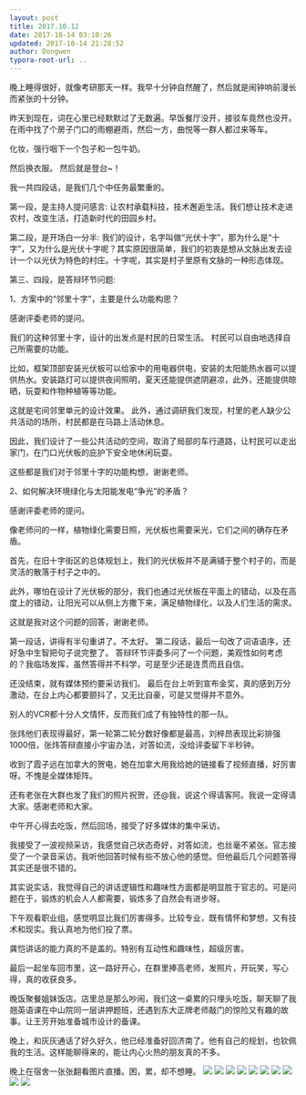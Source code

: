 ```yaml
---
layout: post
title: 2017.10.12
date: 2017-10-14 03:10:26
updated: 2017-10-14 21:28:52
author: Dongwen
typora-root-url: ..
---
```




晚上睡得很好，就像考研那天一样。我早十分钟自然醒了，然后就是闹钟响前漫长而紧张的十分钟。

昨天到现在，词在心里已经默默过了无数遍。早饭餐厅没开，接驳车竟然也没开。在雨中找了个房子门口的雨棚避雨，然后一方，曲悦等一群人都过来等车。

化妆，强行咽下一个包子和一包牛奶。

然后换衣服。
然后就是登台~！

我一共四段话，是我们几个中任务最繁重的。

第一段，是主持人提问感言:
让农村承载科技，技术邂逅生活。我们想让技术走进农村，改变生活，打造新时代的田园乡村。

第二段，是开场白一分半:
我们的设计，名字叫做“光伏十字”，那为什么是“十字”，又为什么是光伏十字呢？其实原因很简单，我们的初衷是想从文脉出发去设计一个以光伏为特色的村庄。十字呢，其实是村子里原有文脉的一种形态体现。

第三、四段，是答辩环节问题:

 1、方案中的“邻里十字”，主要是什么功能构思？ 

感谢评委老师的提问。

我们的这种邻里十字，设计的出发点是村民的日常生活。
村民可以自由地选择自己所需要的功能。

比如，框架顶部安装光伏板可以给家中的用电器供电，安装的太阳能热水器可以提供热水。安装路灯可以提供夜间照明，夏天还能提供遮阴避凉，此外，还能提供晾晒，玩耍和作物种植等等功能。

这就是宅间邻里单元的设计效果。
此外，通过调研我们发现，村里的老人缺少公共活动的场所，村民都是在马路上活动休息。

因此，我们设计了一些公共活动的空间，取消了局部的车行道路，让村民可以走出家门，在门口光伏板的庇护下安全地休闲玩耍。

这些都是我们对于邻里十字的功能构想，谢谢老师。

2、如何解决环境绿化与太阳能发电“争光”的矛盾？

感谢评委老师的提问。

像老师问的一样，植物绿化需要日照，光伏板也需要采光，它们之间的确存在矛盾。

首先，在旧十字街区的总体规划上，我们的光伏板并不是满铺于整个村子的，而是灵活的散落于村子之中的。

此外，哪怕在设计了光伏板的部分，我们也通过光伏板在平面上的错动，以及在高度上的错动，让阳光可以从侧上方撒下来，满足植物绿化，以及人们生活的需求。

这就是我对这个问题的回答，谢谢老师。

第一段话，讲得有半句重讲了。不太好。
第二段话，最后一句改了词语语序，还好急中生智把句子说完整了。
答辩环节评委多问了一个问题，美观性如何考虑的？我临场发挥，虽然答得并不科学，可是至少还是连贯而且自信。

还没结束，就有媒体预约要采访我们。
最后在台上听到宣布金奖，真的感到万分激动，在台上内心都要颤抖了，又无比自豪，可是又觉得并不意外。

别人的VCR都十分人文情怀，反而我们成了有独特性的那一队。

张炜他们表现得最好，第一轮第二轮分数好像都是最高，刘梓昂表现比彩排强1000倍，张炜答辩直接小宇宙办法，对答如流，没给评委留下半秒钟。

收到了霞子远在加拿大的贺电，她在加拿大用我给她的链接看了视频直播，好厉害呀。不愧是全媒体矩阵。

还有老张在大群也发了我们的照片祝贺，还@我，说这个得请客阿。我说一定得请大家。感谢老师和大家。

中午开心得去吃饭，然后回场，接受了好多媒体的集中采访。

我接受了一波视频采访，我感觉自己状态奇好，对答如流，也丝毫不紧张。官志接受了一个录音采访。我听他回答时候有些不放心他的感觉。但他最后几个问题答得其实还是很不错的。

其实说实话，我觉得自己的讲话逻辑性和趣味性方面都是明显胜于官志的。可是问题在于，锻炼的机会人人都需要，锻炼多了自然会有进步呀。

下午观看职业组。感觉明显比我们厉害得多。比较专业，既有情怀和梦想，又有技术和现实。我认真地为他们投了票。

龚恺讲话的能力真的不是盖的。特别有互动性和趣味性，超级厉害。

最后一起坐车回市里，这一路好开心，在群里捧高老师，发照片，开玩笑，写心得，真的收获良多。

晚饭聚餐姐妹饭店。店里总是那么吵闹，我们这一桌累的只埋头吃饭，聊天聊了我翘英语课在中山院同一层讲押题班，还遇到东大正牌老师敲门的惊险又有趣的故事。让王芳开始准备城市设计的备课。

晚上，和灰灰通话了好久好久，他已经准备好回济南了。他有自己的规划，也钦佩我的生活。这样能聊得来的，能让内心火热的朋友真的不多。

晚上在宿舍一张张翻看图片直播。困，累，却不想睡。          ![](/img/in-post/p45947386.jpg)
![](/img/in-post/p45947384.jpg)
![](/img/in-post/p45947385.jpg)
![](/img/in-post/p45947388.jpg)
![](/img/in-post/p45947380.jpg)
![](/img/in-post/p45947389.jpg)
![](/img/in-post/p45947383.jpg)
![](/img/in-post/p45947387.jpg)
![](/img/in-post/p45947457.jpg)
![](/img/in-post/p45947382.jpg)
